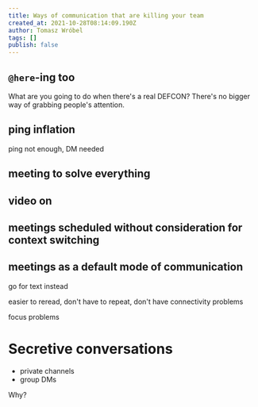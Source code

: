 ```yaml
---
title: Ways of communication that are killing your team
created_at: 2021-10-28T08:14:09.190Z
author: Tomasz Wróbel
tags: []
publish: false
---
```


## `@here`-ing too

What are you going to do when there's a real DEFCON? There's no bigger way of grabbing people's attention.

## ping inflation

ping not enough, DM needed

## meeting to solve everything

## video on

## meetings scheduled without consideration for context switching

## meetings as a default mode of communication

go for text instead

easier to reread, don't have to repeat, don't have connectivity problems

focus problems

# Secretive conversations

- private channels
- group DMs

Why?


<!--

if it's a meeting then it's obivously work. Why people look bad at wasting time when working individually? But when on a group call, wasting time suddenly is ...

problems with calls
"can you repeat"
"sounds good"
weary
cannot reread

also priv messages

meetings drain energy
meetings drain attention budget
you wan't to make sure you're doing that for a good reason

-->

